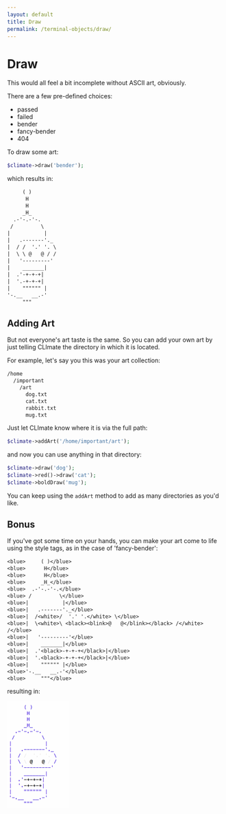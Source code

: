 ```yaml
---
layout: default
title: Draw
permalink: /terminal-objects/draw/
---
```


Draw
==============

This would all feel a bit incomplete without ASCII art, obviously.

There are a few pre-defined choices:

+ passed
+ failed
+ bender
+ fancy-bender
+ 404

To draw some art:

~~~php
$climate->draw('bender');
~~~

which results in:

~~~
     ( )
      H
      H
     _H_
  .-'-.-'-.
 /         \
|           |
|   .-------'._
|  / /  '.' '. \
|  \ \ @   @ / /
|   '---------'
|    _______|
|  .'-+-+-+|
|  '.-+-+-+|
|    """""" |
'-.__   __.-'
     """
~~~

## Adding Art

But not everyone's art taste is the same. So you can add your own art by just telling CLImate the directory in which it is located.

For example, let's say you this was your art collection:

~~~
/home
  /important
    /art
      dog.txt
      cat.txt
      rabbit.txt
      mug.txt
~~~

Just let CLImate know where it is via the full path:

~~~php
$climate->addArt('/home/important/art');
~~~

and now you can use anything in that directory:

~~~php
$climate->draw('dog');
$climate->red()->draw('cat');
$climate->boldDraw('mug');
~~~

You can keep using the `addArt` method to add as many directories as you'd like.

## Bonus

If you've got some time on your hands, you can make your art come to life using the style tags, as in the case of 'fancy-bender':

~~~
<blue>     ( )</blue>
<blue>      H</blue>
<blue>      H</blue>
<blue>     _H_</blue>
<blue>  .-'-.-'-.</blue>
<blue> /         \</blue>
<blue>|           |</blue>
<blue>|   .-------'._</blue>
<blue>|  /<white>/  '.' '.</white> \</blue>
<blue>|  \<white>\ <black><blink>@   @</blink></black> /</white> /</blue>
<blue>|   '---------'</blue>
<blue>|    _______|</blue>
<blue>|  .'<black>-+-+-+</black>|</blue>
<blue>|  '.<black>-+-+-+</black>|</blue>
<blue>|    """""" |</blue>
<blue>'-.__   __.-'</blue>
<blue>     """</blue>
~~~

resulting in:

![Fancy Bender](/img/fancy-bender.gif)
